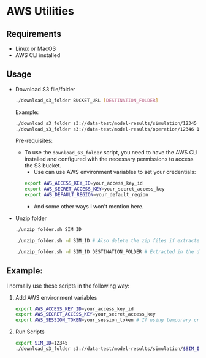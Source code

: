# AWS Utilities

## Requirements
- Linux or MacOS
- AWS CLI installed
## Usage



- Download S3 file/folder

    ```bash
    ./download_s3_folder BUCKET_URL [DESTINATION_FOLDER]
    ```
    Example:

    ```bash
    ./download_s3_folder s3://data-test/model-results/simulation/12345 12345
    ./download_s3_folder s3://data-test/model-results/operation/12346 12346
    ```

    Pre-requisites:
    - To use the `download_s3_folder` script, you need to have the AWS CLI installed and configured with the necessary permissions to access the S3 bucket.
        - Use can use AWS environment variables to set your credentials:
        ```bash
        export AWS_ACCESS_KEY_ID=your_access_key_id
        export AWS_SECRET_ACCESS_KEY=your_secret_access_key
        export AWS_DEFAULT_REGION=your_default_region
        ```
        - And some other ways I won't mention here.

- Unzip folder

    ```bash
    ./unzip_folder.sh SIM_ID

    ./unzip_folder.sh -d SIM_ID # Also delete the zip files if extracted in the same folder

    ./unzip_folder.sh -d SIM_ID DESTINATION_FOLDER # Extracted in the destination folder
    ```


## Example:

I normally use these scripts in the following way:

1. Add AWS environment variables
    ```bash
    export AWS_ACCESS_KEY_ID=your_access_key_id
    export AWS_SECRET_ACCESS_KEY=your_secret_access_key
    export AWS_SESSION_TOKEN=your_session_token # If using temporary credentials
    ```

2. Run Scripts

    ```bash
    export SIM_ID=12345
    ./download_s3_folder s3://data-test/model-results/simulation/$SIM_ID $SIM_ID && ./unzip_folder.sh -d $SIM_ID
    ```